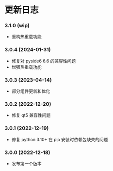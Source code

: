 # 更新日志

### 3.1.0 (wip)

- 重构热重载功能

### 3.0.4 (2024-01-31)

- 修复对 pyside6 6.6 的兼容性问题
- 增强热重载功能

### 3.0.3 (2023-04-14)

- 部分组件更新和优化

### 3.0.2 (2022-12-20)

- 修复 qt5 兼容性问题

### 3.0.1 (2022-12-19)

- 修复 python 3.10+ 在 pip 安装时依赖包缺失的问题

### 3.0.0 (2022-12-18)

- 发布第一个版本
